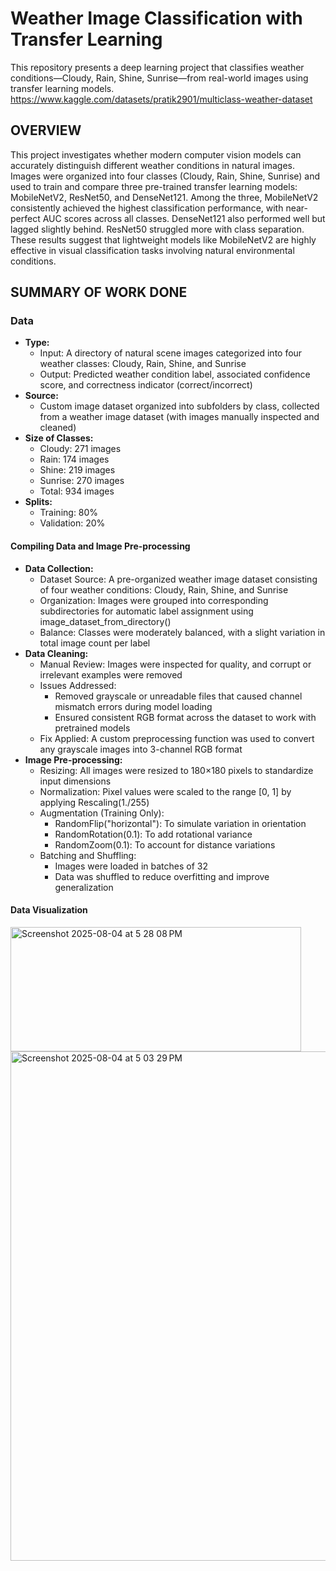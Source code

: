 # Weather Image Classification with Transfer Learning

This repository presents a deep learning project that classifies weather conditions—Cloudy, Rain, Shine, Sunrise—from real-world images using transfer learning models. https://www.kaggle.com/datasets/pratik2901/multiclass-weather-dataset

## OVERVIEW

This project investigates whether modern computer vision models can accurately distinguish different weather conditions in natural images. Images were organized into four classes (Cloudy, Rain, Shine, Sunrise) and used to train and compare three pre-trained transfer learning models: MobileNetV2, ResNet50, and DenseNet121.
Among the three, MobileNetV2 consistently achieved the highest classification performance, with near-perfect AUC scores across all classes. DenseNet121 also performed well but lagged slightly behind. ResNet50 struggled more with class separation. These results suggest that lightweight models like MobileNetV2 are highly effective in visual classification tasks involving natural environmental conditions.

## SUMMARY OF WORK DONE

### Data

  * **Type:**
    * Input: A directory of natural scene images categorized into four weather classes: Cloudy, Rain, Shine, and Sunrise
    * Output: Predicted weather condition label, associated confidence score, and correctness indicator (correct/incorrect)
  * **Source:**
    * Custom image dataset organized into subfolders by class, collected from a weather image dataset (with images manually inspected and cleaned)
  * **Size of Classes:**
    * Cloudy: 271 images
    * Rain: 174 images
    * Shine: 219 images
    * Sunrise: 270 images
    * Total: 934 images
  * **Splits:**
    * Training: 80%
    * Validation: 20%
   
#### Compiling Data and Image Pre-processing

* **Data Collection:**
    * Dataset Source: A pre-organized weather image dataset consisting of four weather conditions: Cloudy, Rain, Shine, and Sunrise
    * Organization: Images were grouped into corresponding subdirectories for automatic label assignment using image_dataset_from_directory()
    * Balance: Classes were moderately balanced, with a slight variation in total image count per label
* **Data Cleaning:**
    * Manual Review: Images were inspected for quality, and corrupt or irrelevant examples were removed
    * Issues Addressed:
      * Removed grayscale or unreadable files that caused channel mismatch errors during model loading
      * Ensured consistent RGB format across the dataset to work with pretrained models
    * Fix Applied: A custom preprocessing function was used to convert any grayscale images into 3-channel RGB format
* **Image Pre-processing:**
    * Resizing: All images were resized to 180×180 pixels to standardize input dimensions
    * Normalization: Pixel values were scaled to the range [0, 1] by applying Rescaling(1./255)
    * Augmentation (Training Only):
      * RandomFlip("horizontal"): To simulate variation in orientation
      * RandomRotation(0.1): To add rotational variance
      * RandomZoom(0.1): To account for distance variations
    * Batching and Shuffling:
      * Images were loaded in batches of 32
      * Data was shuffled to reduce overfitting and improve generalization

#### Data Visualization

<img width="465" height="199" alt="Screenshot 2025-08-04 at 5 28 08 PM" src="https://github.com/user-attachments/assets/398a72d9-15e2-4f98-bfc2-c29f6d0c8e93" />

  <img width="834" height="815" alt="Screenshot 2025-08-04 at 5 03 29 PM" src="https://github.com/user-attachments/assets/00b447f5-8141-4f7e-b1de-985c8cc73f9c" />
